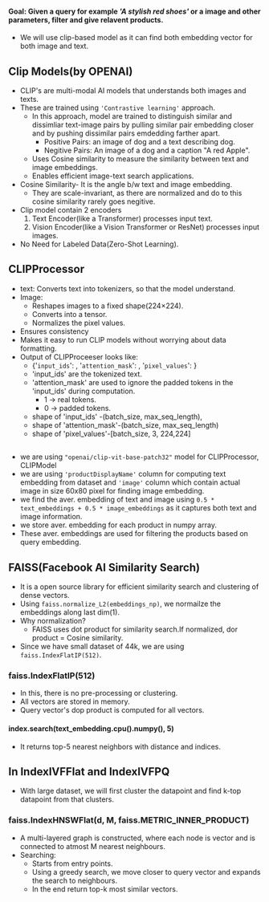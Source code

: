 #### Goal: Given a query  for example *'A stylish red shoes'* or a image and other parameters, filter and give relavent products.
- We will use clip-based model as it can find both embedding vector for both image and text.

## Clip Models(by OPENAI)
- CLIP's are multi-modal AI models that understands both images and texts.
- These are trained using `'Contrastive learning'` approach.
   - In this approach, model are trained to distinguish similar and dissimliar text-image pairs by pulling similar pair embedding closer and by pushing dissimilar pairs emdedding farther apart.
     - Positive Pairs: an image of dog and a text describing dog.
     - Negitive Pairs: An image of a dog and a caption "A red Apple".
  - Uses Cosine similarity to measure the similarity between text and image embeddings.
  -  Enables efficient image-text search applications.
- Cosine Similarity- It is the angle b/w text and image embedding.
  - They are scale-invariant, as there are normalized and do to this cosine similarity rarely goes negitive.
- Clip model contain 2 encoders
  1. Text Encoder(like a Transformer) processes input text.
  2. Vision Encoder(like a Vision Transformer or ResNet) processes input images.
- No Need for Labeled Data(Zero-Shot Learning).

## CLIPProcessor
- text: Converts text into tokenizers, so that the model understand.
- Image:
  - Reshapes images to a fixed shape(224×224).
  - Converts into a tensor.
  - Normalizes the pixel values.
- Ensures consistency
- Makes it easy to run CLIP models without worrying about data formatting.
- Output of CLIPProceeser looks like:
  - {'`input_ids`':  , '`attention_mask`':   , '`pixel_values`':  }
  - 'input_ids' are the tokenized text.
  - 'attention_mask' are used to ignore the padded tokens in the 'input_ids' during computation.
    - 1 → real tokens.
    - 0 → padded tokens.
  - shape of 'input_ids' -(batch_size, max_seq_length),
  - shape of 'attention_mask'-(batch_size, max_seq_length)
  - shape of 'pixel_values'-[batch_size, 3, 224,224]
 
## 
- we are using `"openai/clip-vit-base-patch32"` model for CLIPProcessor, CLIPModel
- we are using `'productDisplayName'` column for computing text embedding from dataset and `'image'` column which contain actual image in size 60x80 pixel for finding image embedding.
- we find the aver. embedding of text and image using  `0.5 * text_embeddings + 0.5 * image_embeddings` as it captures both text and image information.
- we store aver. embedding for each product in numpy array.
- These aver. embeddings are used for filtering the products based on query embedding.


## FAISS(Facebook AI Similarity Search)
- It is a open source library for efficient similarity search and clustering of dense vectors.
- Using `faiss.normalize_L2(embeddings_np)`, we normailze the embeddings along last dim(1).
- Why normalization?
  - FAISS uses dot product for similarity search.If normalized, dor product = Cosine similarity.
- Since we have small dataset of 44k, we are using `faiss.IndexFlatIP(512)`.

### faiss.IndexFlatIP(512)
- In this, there is no pre-processing or clustering.
- All vectors are stored in memory.
- Query vector's dop product is computed for all vectors.
#### index.search(text_embedding.cpu().numpy(), 5)
- It returns top-5 nearest neighbors with distance and indices.

## In  IndexIVFFlat and IndexIVFPQ
- With large dataset, we will first cluster the datapoint and find k-top datapoint from that clusters.

### faiss.IndexHNSWFlat(d, M, faiss.METRIC_INNER_PRODUCT)
- A multi-layered graph is constructed, where each node is vector and is connected to atmost M nearest neighbours.
- Searching:
   - Starts from entry points.
   - Using a greedy search, we move closer to query vector and expands the search to neighbours.
   - In the end return top-k most similar vectors.

